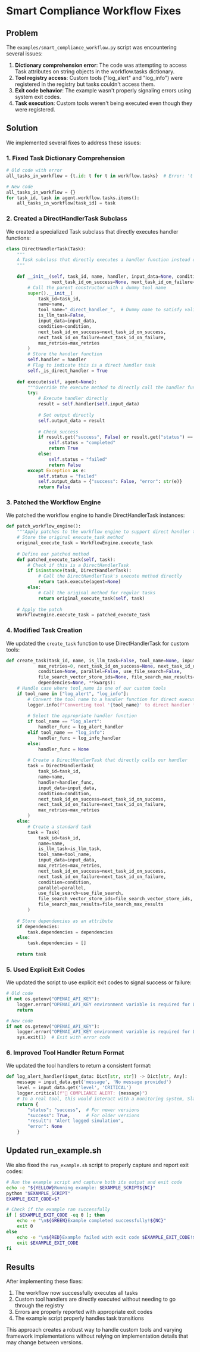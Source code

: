 # Smart Compliance Workflow Fixes

## Problem

The `examples/smart_compliance_workflow.py` script was encountering several issues:

1. **Dictionary comprehension error**: The code was attempting to access Task attributes on string objects in the workflow.tasks dictionary.
2. **Tool registry access**: Custom tools ("log_alert" and "log_info") were registered in the registry but tasks couldn't access them.
3. **Exit code behavior**: The example wasn't properly signaling errors using system exit codes.
4. **Task execution**: Custom tools weren't being executed even though they were registered.

## Solution

We implemented several fixes to address these issues:

### 1. Fixed Task Dictionary Comprehension

```python
# Old code with error
all_tasks_in_workflow = {t.id: t for t in workflow.tasks}  # Error: 't' could be a string

# New code
all_tasks_in_workflow = {}
for task_id, task in agent.workflow.tasks.items():
    all_tasks_in_workflow[task_id] = task
```

### 2. Created a DirectHandlerTask Subclass

We created a specialized Task subclass that directly executes handler functions:

```python
class DirectHandlerTask(Task):
    """
    A Task subclass that directly executes a handler function instead of using the tool registry.
    """
    
    def __init__(self, task_id, name, handler, input_data=None, condition=None, 
                 next_task_id_on_success=None, next_task_id_on_failure=None, max_retries=0):
        # Call the parent constructor with a dummy tool name
        super().__init__(
            task_id=task_id,
            name=name,
            tool_name="_direct_handler_",  # Dummy name to satisfy validation
            is_llm_task=False,
            input_data=input_data,
            condition=condition,
            next_task_id_on_success=next_task_id_on_success,
            next_task_id_on_failure=next_task_id_on_failure,
            max_retries=max_retries
        )
        # Store the handler function
        self.handler = handler
        # Flag to indicate this is a direct handler task
        self._is_direct_handler = True
        
    def execute(self, agent=None):
        """Override the execute method to directly call the handler function."""
        try:
            # Execute handler directly
            result = self.handler(self.input_data)
            
            # Set output directly
            self.output_data = result
            
            # Check success
            if result.get("success", False) or result.get("status") == "success":
                self.status = "completed"
                return True
            else:
                self.status = "failed"
                return False
        except Exception as e:
            self.status = "failed"
            self.output_data = {"success": False, "error": str(e)}
            return False
```

### 3. Patched the Workflow Engine

We patched the workflow engine to handle DirectHandlerTask instances:

```python
def patch_workflow_engine():
    """Apply patches to the workflow engine to support direct handler tasks."""
    # Store the original execute_task method
    original_execute_task = WorkflowEngine.execute_task
    
    # Define our patched method
    def patched_execute_task(self, task):
        # Check if this is a DirectHandlerTask
        if isinstance(task, DirectHandlerTask):
            # Call the DirectHandlerTask's execute method directly
            return task.execute(agent=None)
        else:
            # Call the original method for regular tasks
            return original_execute_task(self, task)
    
    # Apply the patch
    WorkflowEngine.execute_task = patched_execute_task
```

### 4. Modified Task Creation

We updated the `create_task` function to use DirectHandlerTask for custom tools:

```python
def create_task(task_id, name, is_llm_task=False, tool_name=None, input_data=None, 
            max_retries=0, next_task_id_on_success=None, next_task_id_on_failure=None,
            condition=None, parallel=False, use_file_search=False, 
            file_search_vector_store_ids=None, file_search_max_results=5, 
            dependencies=None, **kwargs):
    # Handle case where tool_name is one of our custom tools
    if tool_name in ["log_alert", "log_info"]:
        # Convert the tool name to a handler function for direct execution
        logger.info(f"Converting tool '{tool_name}' to direct handler for task '{task_id}'")
        
        # Select the appropriate handler function
        if tool_name == "log_alert":
            handler_func = log_alert_handler
        elif tool_name == "log_info":
            handler_func = log_info_handler
        else:
            handler_func = None
            
        # Create a DirectHandlerTask that directly calls our handler
        task = DirectHandlerTask(
            task_id=task_id,
            name=name,
            handler=handler_func,
            input_data=input_data,
            condition=condition,
            next_task_id_on_success=next_task_id_on_success,
            next_task_id_on_failure=next_task_id_on_failure,
            max_retries=max_retries
        )
    else:
        # Create a standard task
        task = Task(
            task_id=task_id,
            name=name,
            is_llm_task=is_llm_task,
            tool_name=tool_name,
            input_data=input_data,
            max_retries=max_retries,
            next_task_id_on_success=next_task_id_on_success,
            next_task_id_on_failure=next_task_id_on_failure,
            condition=condition,
            parallel=parallel,
            use_file_search=use_file_search,
            file_search_vector_store_ids=file_search_vector_store_ids,
            file_search_max_results=file_search_max_results
        )
    
    # Store dependencies as an attribute
    if dependencies:
        task.dependencies = dependencies
    else:
        task.dependencies = []
        
    return task
```

### 5. Used Explicit Exit Codes

We updated the script to use explicit exit codes to signal success or failure:

```python
# Old code
if not os.getenv("OPENAI_API_KEY"):
    logger.error("OPENAI_API_KEY environment variable is required for LLM tasks.")
    return

# New code
if not os.getenv("OPENAI_API_KEY"):
    logger.error("OPENAI_API_KEY environment variable is required for LLM tasks.")
    sys.exit(1)  # Exit with error code
```

### 6. Improved Tool Handler Return Format

We updated the tool handlers to return a consistent format:

```python
def log_alert_handler(input_data: Dict[str, str]) -> Dict[str, Any]:
    message = input_data.get('message', 'No message provided')
    level = input_data.get('level', 'CRITICAL')
    logger.critical(f"🚨 COMPLIANCE ALERT: {message}")
    # In a real tool, this would interact with a monitoring system, Slack, etc.
    return {
        "status": "success",  # For newer versions
        "success": True,      # For older versions
        "result": "Alert logged simulation",
        "error": None
    }
```

## Updated run_example.sh

We also fixed the `run_example.sh` script to properly capture and report exit codes:

```bash
# Run the example script and capture both its output and exit code
echo -e "${YELLOW}Running example: $EXAMPLE_SCRIPT${NC}"
python "$EXAMPLE_SCRIPT"
EXAMPLE_EXIT_CODE=$?

# Check if the example ran successfully
if [ $EXAMPLE_EXIT_CODE -eq 0 ]; then
    echo -e "\n${GREEN}Example completed successfully!${NC}"
    exit 0
else
    echo -e "\n${RED}Example failed with exit code $EXAMPLE_EXIT_CODE!${NC}"
    exit $EXAMPLE_EXIT_CODE
fi
```

## Results

After implementing these fixes:

1. The workflow now successfully executes all tasks
2. Custom tool handlers are directly executed without needing to go through the registry
3. Errors are properly reported with appropriate exit codes
4. The example script properly handles task transitions

This approach creates a robust way to handle custom tools and varying framework implementations without relying on implementation details that may change between versions. 